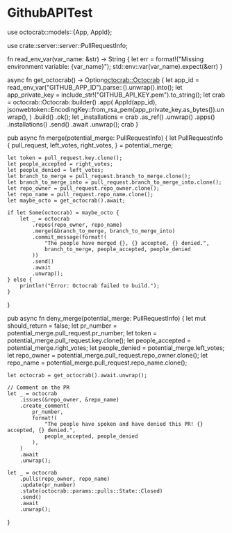 # GithubAPITest

use octocrab::models::{App, AppId};

use crate::server::server::PullRequestInfo;

fn read_env_var(var_name: &str) -> String {
    let err = format!("Missing environment variable: {var_name}");
    std::env::var(var_name).expect(&err)
}

async fn get_octocrab() -> Option<octocrab::Octocrab> {
    let app_id = read_env_var("GITHUB_APP_ID").parse::<u64>().unwrap().into();
    let app_private_key = include_str!("GITHUB_API_KEY.pem").to_string();
    let crab = octocrab::Octocrab::builder()
        .app(
            AppId(app_id),
            jsonwebtoken::EncodingKey::from_rsa_pem(app_private_key.as_bytes()).unwrap(),
        )
        .build()
        .ok();
    let _installations = crab
        .as_ref()
        .unwrap()
        .apps()
        .installations()
        .send()
        .await
        .unwrap();
    crab
}

pub async fn merge(potential_merge: PullRequestInfo) {
    let PullRequestInfo {
        pull_request,
        left_votes,
        right_votes,
    } = potential_merge;

    let token = pull_request.key.clone();
    let people_accepted = right_votes;
    let people_denied = left_votes;
    let branch_to_merge = pull_request.branch_to_merge.clone();
    let branch_to_merge_into = pull_request.branch_to_merge_into.clone();
    let repo_owner = pull_request.repo_owner.clone();
    let repo_name = pull_request.repo_name.clone();
    let maybe_octo = get_octocrab().await;

    if let Some(octocrab) = maybe_octo {
        let _ = octocrab
            .repos(repo_owner, repo_name)
            .merge(&branch_to_merge, branch_to_merge_into)
            .commit_message(format!(
                "The people have merged {}, {} accepted, {} denied.",
                branch_to_merge, people_accepted, people_denied
            ))
            .send()
            .await
            .unwrap();
    } else {
        println!("Error: Octocrab failed to build.");
    }
}

pub async fn deny_merge(potential_merge: PullRequestInfo) {
    let mut should_return = false;
    let pr_number = potential_merge.pull_request.pr_number;
    let token = potential_merge.pull_request.key.clone();
    let people_accepted = potential_merge.right_votes;
    let people_denied = potential_merge.left_votes;
    let repo_owner = potential_merge.pull_request.repo_owner.clone();
    let repo_name = potential_merge.pull_request.repo_name.clone();

    let octocrab = get_octocrab().await.unwrap();

    // Comment on the PR
    let _ = octocrab
        .issues(&repo_owner, &repo_name)
        .create_comment(
            pr_number,
            format!(
                "The people have spoken and have denied this PR! {} accepted, {} denied.",
                people_accepted, people_denied
            ),
        )
        .await
        .unwrap();

    let _ = octocrab
        .pulls(repo_owner, repo_name)
        .update(pr_number)
        .state(octocrab::params::pulls::State::Closed)
        .send()
        .await
        .unwrap();
}


